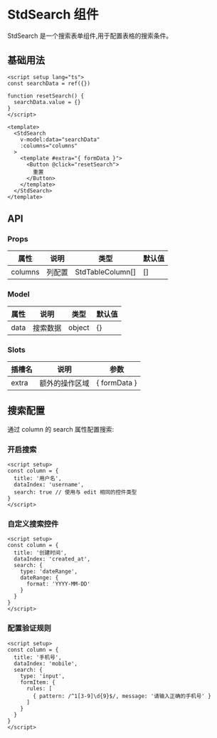 # StdSearch 组件

StdSearch 是一个搜索表单组件,用于配置表格的搜索条件。

## 基础用法

```vue
<script setup lang="ts">
const searchData = ref({})

function resetSearch() {
  searchData.value = {}
}
</script>

<template>
  <StdSearch
    v-model:data="searchData"
    :columns="columns"
  >
    <template #extra="{ formData }">
      <Button @click="resetSearch">
        重置
      </Button>
    </template>
  </StdSearch>
</template>
```

## API

### Props

| 属性 | 说明 | 类型 | 默认值 |
| --- | --- | --- | --- |
| columns | 列配置 | StdTableColumn[] | [] |

### Model

| 属性 | 说明 | 类型 | 默认值 |
| --- | --- | --- | --- |
| data | 搜索数据 | object | {} |

### Slots

| 插槽名 | 说明 | 参数 |
| --- | --- | --- |
| extra | 额外的操作区域 | { formData } |

## 搜索配置

通过 column 的 search 属性配置搜索:

### 开启搜索
```vue
<script setup>
const column = {
  title: '用户名',
  dataIndex: 'username',
  search: true // 使用与 edit 相同的控件类型
}
</script>
```

### 自定义搜索控件
```vue
<script setup>
const column = {
  title: '创建时间',
  dataIndex: 'created_at',
  search: {
    type: 'dateRange',
    dateRange: {
      format: 'YYYY-MM-DD'
    }
  }
}
</script>
```

### 配置验证规则
```vue
<script setup>
const column = {
  title: '手机号',
  dataIndex: 'mobile',
  search: {
    type: 'input',
    formItem: {
      rules: [
        { pattern: /^1[3-9]\d{9}$/, message: '请输入正确的手机号' }
      ]
    }
  }
}
</script>
```

